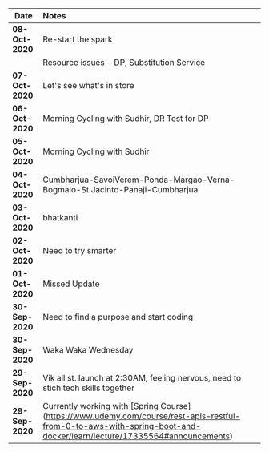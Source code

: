 
Date                | Notes
--------------------|:------------------------------------------------------------------
**08-Oct-2020**     | Re-start the spark
                    | Resource issues - DP, Substitution Service
**07-Oct-2020**     | Let's see what's in store
**06-Oct-2020**     | Morning Cycling with Sudhir, DR Test for DP
**05-Oct-2020**     | Morning Cycling with Sudhir
**04-Oct-2020**     | Cumbharjua-SavoiVerem-Ponda-Margao-Verna-Bogmalo-St Jacinto-Panaji-Cumbharjua
**03-Oct-2020**     | bhatkanti
**02-Oct-2020**     | Need to try smarter
**01-Oct-2020**     | Missed Update
**30-Sep-2020**     | Need to find a purpose and start coding
**30-Sep-2020**     | Waka Waka Wednesday
**29-Sep-2020**     | Vik all st. launch at 2:30AM, feeling nervous, need to stich tech skills together
**29-Sep-2020**     | Currently working with [Spring Course] (https://www.udemy.com/course/rest-apis-restful-from-0-to-aws-with-spring-boot-and-docker/learn/lecture/17335564#announcements)
